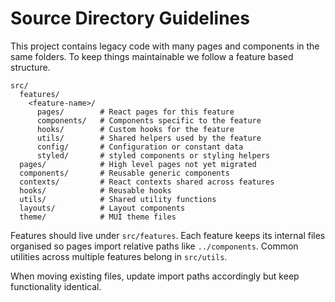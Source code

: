 # Source Directory Guidelines

This project contains legacy code with many pages and components in the same folders. To keep things maintainable we follow a feature based structure.

```
src/
  features/
    <feature-name>/
      pages/        # React pages for this feature
      components/   # Components specific to the feature
      hooks/        # Custom hooks for the feature
      utils/        # Shared helpers used by the feature
      config/       # Configuration or constant data
      styled/       # styled components or styling helpers
  pages/            # High level pages not yet migrated
  components/       # Reusable generic components
  contexts/         # React contexts shared across features
  hooks/            # Reusable hooks
  utils/            # Shared utility functions
  layouts/          # Layout components
  theme/            # MUI theme files
```

Features should live under `src/features`. Each feature keeps its internal files organised so pages import relative paths like `../components`. Common utilities across multiple features belong in `src/utils`.

When moving existing files, update import paths accordingly but keep functionality identical.
